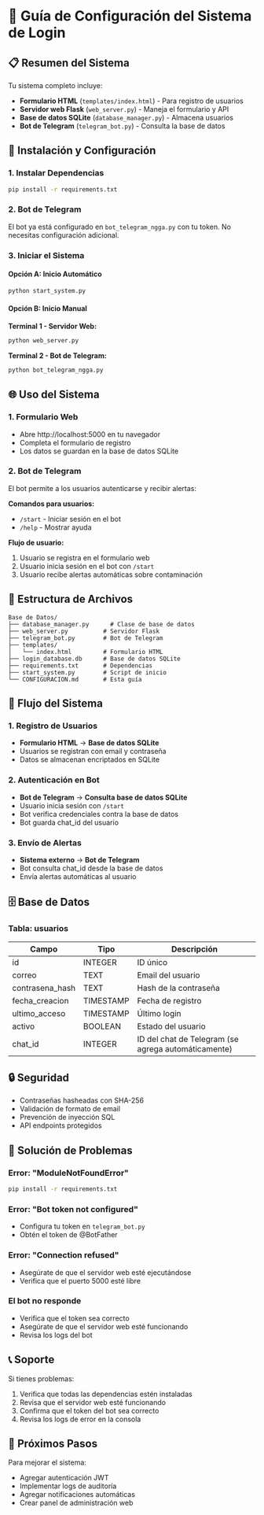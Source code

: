 # 🔧 Guía de Configuración del Sistema de Login

## 📋 Resumen del Sistema

Tu sistema completo incluye:
- **Formulario HTML** (`templates/index.html`) - Para registro de usuarios
- **Servidor web Flask** (`web_server.py`) - Maneja el formulario y API
- **Base de datos SQLite** (`database_manager.py`) - Almacena usuarios
- **Bot de Telegram** (`telegram_bot.py`) - Consulta la base de datos

## 🚀 Instalación y Configuración

### 1. Instalar Dependencias
```bash
pip install -r requirements.txt
```

### 2. Bot de Telegram

El bot ya está configurado en `bot_telegram_ngga.py` con tu token. No necesitas configuración adicional.

### 3. Iniciar el Sistema

#### Opción A: Inicio Automático
```bash
python start_system.py
```

#### Opción B: Inicio Manual
**Terminal 1 - Servidor Web:**
```bash
python web_server.py
```

**Terminal 2 - Bot de Telegram:**
```bash
python bot_telegram_ngga.py
```

## 🌐 Uso del Sistema

### 1. Formulario Web
- Abre http://localhost:5000 en tu navegador
- Completa el formulario de registro
- Los datos se guardan en la base de datos SQLite

### 2. Bot de Telegram
El bot permite a los usuarios autenticarse y recibir alertas:

**Comandos para usuarios:**
- `/start` - Iniciar sesión en el bot
- `/help` - Mostrar ayuda

**Flujo de usuario:**
1. Usuario se registra en el formulario web
2. Usuario inicia sesión en el bot con `/start`
3. Usuario recibe alertas automáticas sobre contaminación

## 📁 Estructura de Archivos

```
Base de Datos/
├── database_manager.py      # Clase de base de datos
├── web_server.py          # Servidor Flask
├── telegram_bot.py        # Bot de Telegram
├── templates/
│   └── index.html         # Formulario HTML
├── login_database.db      # Base de datos SQLite
├── requirements.txt       # Dependencias
├── start_system.py        # Script de inicio
└── CONFIGURACION.md       # Esta guía
```

## 🔄 Flujo del Sistema

### 1. Registro de Usuarios
- **Formulario HTML** → **Base de datos SQLite**
- Usuarios se registran con email y contraseña
- Datos se almacenan encriptados en SQLite

### 2. Autenticación en Bot
- **Bot de Telegram** → **Consulta base de datos SQLite**
- Usuario inicia sesión con `/start`
- Bot verifica credenciales contra la base de datos
- Bot guarda chat_id del usuario

### 3. Envío de Alertas
- **Sistema externo** → **Bot de Telegram**
- Bot consulta chat_id desde la base de datos
- Envía alertas automáticas al usuario

## 🗄️ Base de Datos

### Tabla: usuarios
| Campo | Tipo | Descripción |
|-------|------|-------------|
| id | INTEGER | ID único |
| correo | TEXT | Email del usuario |
| contrasena_hash | TEXT | Hash de la contraseña |
| fecha_creacion | TIMESTAMP | Fecha de registro |
| ultimo_acceso | TIMESTAMP | Último login |
| activo | BOOLEAN | Estado del usuario |
| chat_id | INTEGER | ID del chat de Telegram (se agrega automáticamente) |

## 🔒 Seguridad

- Contraseñas hasheadas con SHA-256
- Validación de formato de email
- Prevención de inyección SQL
- API endpoints protegidos

## 🐛 Solución de Problemas

### Error: "ModuleNotFoundError"
```bash
pip install -r requirements.txt
```

### Error: "Bot token not configured"
- Configura tu token en `telegram_bot.py`
- Obtén el token de @BotFather

### Error: "Connection refused"
- Asegúrate de que el servidor web esté ejecutándose
- Verifica que el puerto 5000 esté libre

### El bot no responde
- Verifica que el token sea correcto
- Asegúrate de que el servidor web esté funcionando
- Revisa los logs del bot

## 📞 Soporte

Si tienes problemas:
1. Verifica que todas las dependencias estén instaladas
2. Revisa que el servidor web esté funcionando
3. Confirma que el token del bot sea correcto
4. Revisa los logs de error en la consola

## 🚀 Próximos Pasos

Para mejorar el sistema:
- Agregar autenticación JWT
- Implementar logs de auditoría
- Agregar notificaciones automáticas
- Crear panel de administración web

